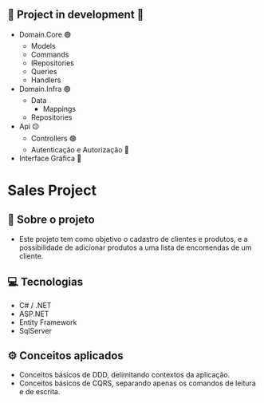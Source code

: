 ﻿## 🚧 Project in development 🚧
- Domain.Core 🟢
	- Models
	- Commands
	- IRepositories
	- Queries
	- Handlers
- Domain.Infra 🟢
	- Data
		- Mappings
	- Repositories
- Api 🟡
	- Controllers 🟢
	- Autenticação e Autorização 🔴
- Interface Gráfica 🔴


# Sales Project

## 📃 Sobre o projeto
- Este projeto tem como objetivo o cadastro de clientes e produtos, e a possibilidade de adicionar produtos a uma lista de encomendas de um cliente.

## 💻 Tecnologias
- C# / .NET
- ASP.NET
- Entity Framework
- SqlServer

## ⚙️ Conceitos aplicados
- Conceitos básicos de DDD, delimitando contextos da aplicação.
- Conceitos básicos de CQRS, separando apenas os comandos de leitura e de escrita.

